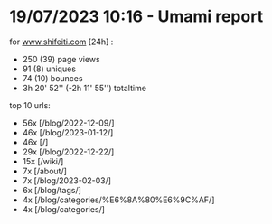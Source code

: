 # 19/07/2023 10:16 - Umami report
for www.shifeiti.com [24h] :

 - 250 (39) page views
 - 91 (8) uniques
 - 74 (10) bounces
 - 3h 20' 52'' (-2h 11' 55'') totaltime


top 10 urls:
 - 56x [/blog/2022-12-09/]
 - 46x [/blog/2023-01-12/]
 - 46x [/]
 - 29x [/blog/2022-12-22/]
 - 15x [/wiki/]
 - 7x [/about/]
 - 7x [/blog/2023-02-03/]
 - 6x [/blog/tags/]
 - 4x [/blog/categories/%E6%8A%80%E6%9C%AF/]
 - 4x [/blog/categories/]


